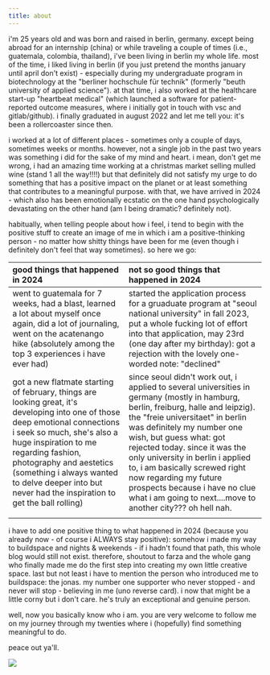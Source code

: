 ```yaml
---
title: about
---
```

i'm 25 years old and was born and raised in berlin, germany. except being abroad for an internship (china) or while traveling a couple of times (i.e., guatemala, colombia, thailand), i've been living in berlin my whole life. most of the time, i liked living in berlin (if you just pretend the months january until april don't exist) - especially during my undergraduate program in biotechnology at the "berliner hochschule für technik" (formerly "beuth university of applied science"). at that time, i also worked at the healthcare start-up "heartbeat medical" (which launched a software for patient-reported outcome measures, where i initially got in touch with vsc and gitlab/github). i finally graduated in august 2022 and let me tell you: it's been a rollercoaster since then. 

i worked at a lot of different places - sometimes only a couple of days, sometimes weeks or months. however, not a single job in the past two years was something i did for the sake of my mind and heart. i mean, don't get me wrong, i had an amazing time working at a christmas market selling mulled wine (stand 1 all the way!!!!) but that definitely did not satisfy my urge to do something that has a positive impact on the planet or at least something that contributes to a meaningful purpose. with that, we have arrived in 2024 - which also has been emotionally ecstatic on the one hand psychologically devastating on the other hand (am I being dramatic? definitely not).

habitually, when telling people about how i feel, i tend to begin with the positive stuff to create an image of me in which i am a positive-thinking person - no matter how shitty things have been for me (even though i definitely don't feel that way sometimes).
so here we go: 

| good things that  happened in 2024                                                                                                                                                                                                                                                                                                      | not so good things that happened in 2024                                                                                                                                                                                                                                                                                                                                                                                                                     |
| :-------------------------------------------------------------------------------------------------------------------------------------------------------------------------------------------------------------------------------------------------------------------------------------------------------------------------------------- | :----------------------------------------------------------------------------------------------------------------------------------------------------------------------------------------------------------------------------------------------------------------------------------------------------------------------------------------------------------------------------------------------------------------------------------------------------------- |
| went to guatemala for 7 weeks, had a blast, learned a lot about myself once again, did a lot of journaling, went on the acatenango hike (absolutely among the top 3 experiences i have ever had)                                                                                                                                        | started the application process for a gruaduate program at "seoul national university" in fall 2023, put a whole fucking lot of effort into that application, may 23rd (one day after my birthday): got a rejection with the lovely one-worded note: "declined"                                                                                                                                                                                              |
| got a new flatmate starting of february, things are looking great, it's developing into one of those deep emotional connections i seek so much, she's also a huge inspiration to me regarding fashion, photography and aestetics (something i always wanted to delve deeper into but never had the inspiration to get the ball rolling) | since seoul didn't work out, i applied to several universities in germany (mostly in hamburg, berlin, freiburg, halle and leipzig). the "freie universitaet" in berlin was definitely my number one wish, but guess what: got rejected today. since it was the only university in berlin i applied to, i am basically screwed right now regarding my future prospects because i have no clue what i am going to next....move to another city??? oh hell nah. |
|                                                                                                                                                                                                                                                                                                                                         |                                                                                                                                                                                                                                                                                                                                                                                                                                                              |


i have to add one positive thing to what happened in 2024 (because you already now - of course i ALWAYS stay positive): somehow i made my way to buildspace and nights & weekends - if i hadn't found that path, this whole blog would still not exist. therefore, shoutout to farza and the whole gang who finally made me do the first step into creating my own little creative space. 
last but not least i have to mention the person who introduced me to buildspace: the jonas. my number one supporter who never stopped - and never will stop - believing in me (uno reverse card). i now that might be a little corny but i don't care. he's truly an exceptional and genuine person.

well, now you basically know who i am. you are very welcome to follow me on my journey through my twenties where i (hopefully) find something meaningful to do.

peace out ya'll.

![](static/aboutme.png)

